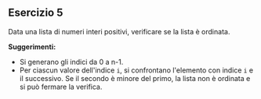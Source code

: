 ## Esercizio 5

Data una lista di numeri interi positivi, verificare se la lista è ordinata.

**Suggerimenti:**

- Si generano gli indici da 0 a n-1.
- Per ciascun valore dell'indice `i`, si confrontano l'elemento con indice `i` e il successivo. Se il secondo è minore del primo, la lista non è ordinata e si può fermare la verifica.
